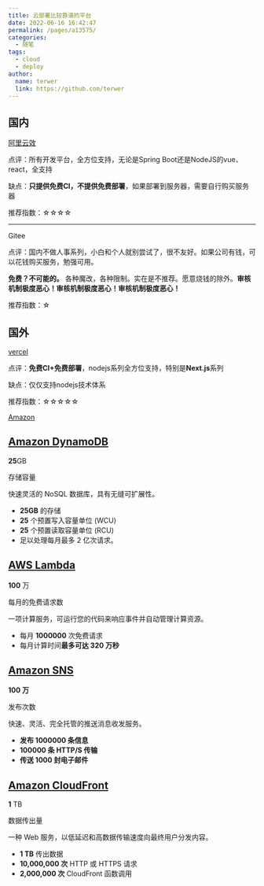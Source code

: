```yaml
---
title: 云部署比较靠谱的平台
date: 2022-06-16 16:42:47
permalink: /pages/a13575/
categories:
  - 随笔
tags:
  - cloud
  - deploy
author: 
  name: terwer
  link: https://github.com/terwer
---
```


## 国内

[阿里云效](https://flow.aliyun.com/)

点评：所有开发平台，全方位支持，无论是Spring Boot还是NodeJS的vue、react，全支持

缺点：**只提供免费CI，不提供免费部署**，如果部署到服务器，需要自行购买服务器

推荐指数：☆☆☆☆

------

Gitee

点评：国内不做人事系列，小白和个人就别尝试了，很不友好。如果公司有钱，可以花钱购买服务，勉强可用。

**免费？不可能的。** 各种魔改，各种限制。实在是不推荐。愿意烧钱的除外。**审核机制极度恶心！审核机制极度恶心！审核机制极度恶心！**

推荐指数：☆

## 国外

[vercel](https://vercel.com/)

点评：**免费CI+免费部署**，nodejs系列全方位支持，特别是**Next.js**系列

缺点：仅仅支持nodejs技术体系

推荐指数：☆☆☆☆☆

[Amazon](https://aws.amazon.com/cn/free/?all-free-tier.sort-by=item.additionalFields.SortRank&all-free-tier.sort-order=asc&awsf.Free%20Tier%20Types=tier%23always-free&awsf.Free%20Tier%20Categories=*all&all-free-tier.sort-order=asc&awsf.Free%20Tier%20Types=*all&awsf.Free%20Tier%20Categories=*all&awsm.page-all-free-tier=1)

## [Amazon DynamoDB](https://aws.amazon.com/dynamodb/?did=ft_card&trk=ft_card)

**25**GB

存储容量

快速灵活的 NoSQL 数据库，具有无缝可扩展性。

- **25GB** 的存储
- **25** 个预置写入容量单位 (WCU)
- **25** 个预置读取容量单位 (RCU)
- 足以处理每月最多 2 亿次请求。

## [AWS Lambda](https://aws.amazon.com/lambda/?did=ft_card&trk=ft_card)

**100** 万

每月的免费请求数

一项计算服务，可运行您的代码来响应事件并自动管理计算资源。

- 每月 **1000000** 次免费请求
- 每月计算时间**最多可达 320 万秒**

## [Amazon SNS](https://aws.amazon.com/sns/?did=ft_card&trk=ft_card)

**100 万**

发布次数

快速、灵活、完全托管的推送消息收发服务。

- **发布 1000000 条信息**
- **100000 条 HTTP/S 传输**
- **传送 1000 封电子邮件**

## [Amazon CloudFront](https://aws.amazon.com/cloudfront/?did=ft_card&trk=ft_card)

**1** TB

数据传出量

一种 Web 服务，以低延迟和高数据传输速度向最终用户分发内容。

- **1 TB** 传出数据
- **10,000,000 次** HTTP 或 HTTPS 请求
- **2,000,000 次** CloudFront 函数调用

